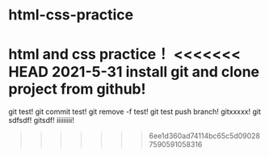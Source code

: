 # html-css-practice
html and css practice！
<<<<<<< HEAD
2021-5-31
install git and clone project from github!
=======
git test!
git commit test!
git remove -f test!
git test push branch!
gitxxxxx!
git sdfsdf!
gitsdf!
iiiiiiiii!
>>>>>>> 6ee1d360ad74114bc65c5d090287590591058316

